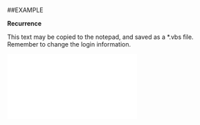 

##EXAMPLE

**Recurrence**

This text may be copied to the notepad, and saved as a *.vbs file. Remember to change the login information.

![](../../Examples/vbs/SORecurrence.Pattern.vb.txt)





